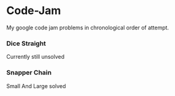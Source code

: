 # Code-Jam
My google code jam problems in chronological order of attempt.

### Dice Straight
Currently still unsolved

### Snapper Chain
Small And Large solved


